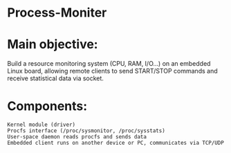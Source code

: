 # Process-Moniter
# Main objective: 
Build a resource monitoring system (CPU, RAM, I/O…) on an embedded Linux board, allowing remote clients to send START/STOP commands and receive statistical data via socket.
# Components:
  	Kernel module (driver)
    Procfs interface (/proc/sysmonitor, /proc/sysstats)
  	User-space daemon reads procfs and sends data
  	Embedded client runs on another device or PC, communicates via TCP/UDP
